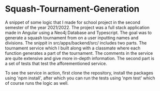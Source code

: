 # Squash-Tournament-Generation
A snippet of some logic that I made for school project in the second semester of the year 2021/2022. The project was a full stack application made in Angular using a Neo4j Database and Typescript. The goal was to generate a squash tournament from on a user inputting names and divisions. The snippit in src/apps/backend/src/ includes two parts. The tournament service which I built along with a classmate where each function generates a part of the tournament. The comments in the service are quite extensive and give more in-depth information. The second part is a set of tests that test the afforementioned service.

To see the service in action, first clone the repository, install the packages using 'npm install', after which you can run the tests using 'npm test' which of course runs the logic as well.